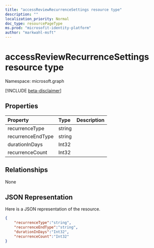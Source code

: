 ```yaml
---
title: "accessReviewRecurrenceSettings resource type"
description: ""
localization_priority: Normal
doc_type: resourcePageType
ms.prod: "microsofit-identity-platform"
author: "markwahl-msft"
---
```


# accessReviewRecurrenceSettings resource type

Namespace: microsoft.graph

[!INCLUDE [beta-disclaimer](../../includes/beta-disclaimer.md)]


## Properties
|Property|Type|Description|
|:---|:---|:---|
| recurrenceType | string |  |
| recurrenceEndType | string |  |
| durationInDays | Int32 |  |
| recurrenceCount | Int32 |  |

## Relationships
None
## JSON Representation
Here is a JSON representation of the resource.
<!--{
  "blockType": "resource",
  "@odata.type": "microsoft.graph.accessReviewRecurrenceSettings"
}-->
``` json
{
    "recurrenceType":"string",
    "recurrenceEndType":"string",
    "durationInDays":"Int32",
    "recurrenceCount":"Int32"
}
```





